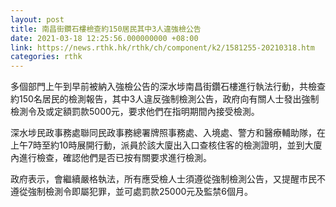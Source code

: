 ```yaml
---
layout: post
title: 南昌街鑽石樓檢查約150居民其中3人違強檢公告
date: 2021-03-18 12:25:56.000000000 +08:00
link: https://news.rthk.hk/rthk/ch/component/k2/1581255-20210318.htm
categories: rthk
---
```


多個部門上午到早前被納入強檢公告的深水埗南昌街鑽石樓進行執法行動，共檢查約150名居民的檢測報告，其中3人違反強制檢測公告，政府向有關人士發出強制檢測令及或定額罰款5000元，要求他們在指明期間內接受檢測。

深水埗民政事務處聯同民政事務總署牌照事務處、入境處、警方和醫療輔助隊，在上午7時至約10時展開行動，派員於該大廈出入口查核住客的檢測證明，並到大廈內進行檢查，確認他們是否已按有關要求進行檢測。

政府表示，會繼續嚴格執法，所有應受檢人士須遵從強制檢測公告，又提醒市民不遵從強制檢測令即屬犯罪，並可處罰款25000元及監禁6個月。
